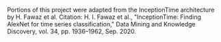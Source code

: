 Portions of this project were adapted from the InceptionTime architecture by H. Fawaz et al.
Citation: H. I. Fawaz et al., "InceptionTime: Finding AlexNet for time series classification,"
Data Mining and Knowledge Discovery, vol. 34, pp. 1936–1962, Sep. 2020.

